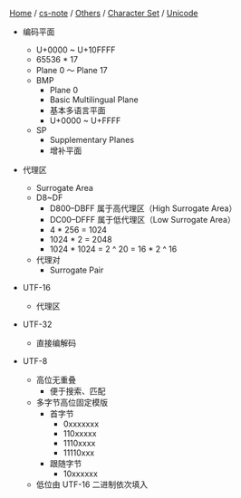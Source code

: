 [Home](https://mengxianbin.github.io) /
[cs-note](https://mengxianbin.github.io/cs-note/content) /
[Others](https://mengxianbin.github.io/cs-note/content/Others) /
[Character Set](https://mengxianbin.github.io/cs-note/content/Others/Character%20Set) /
[Unicode](https://mengxianbin.github.io/cs-note/content/Others/Character%20Set/Unicode)

* 编码平面
    * U+0000 ~ U+10FFFF
    * 65536 * 17
    * Plane 0 ～ Plane 17
    * BMP
        * Plane 0
        * Basic Multilingual Plane
        * 基本多语言平面
        * U+0000 ~ U+FFFF
    * SP
        * Supplementary Planes
        * 增补平面

* 代理区
    * Surrogate Area
    * D8~DF
        * D800–DBFF 属于高代理区（High Surrogate Area）
        * DC00–DFFF 属于低代理区（Low Surrogate Area）
        * 4 * 256 = 1024
        * 1024 * 2 = 2048
        * 1024 * 1024 = 2 ^ 20 = 16 * 2 ^ 16
    * 代理对 
        * Surrogate Pair

* UTF-16
    * 代理区

* UTF-32
    * 直接编解码

* UTF-8
    * 高位无重叠
        * 便于搜索、匹配
    * 多字节高位固定模版
        * 首字节
            * 0xxxxxxx
            * 110xxxxx
            * 1110xxxx
            * 11110xxx
        * 跟随字节
            * 10xxxxxx
    * 低位由 UTF-16 二进制依次填入
